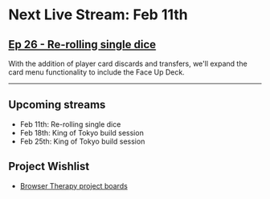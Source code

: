 # Next Live Stream: Feb 11th
## [Ep 26 - Re-rolling single dice](/blog/browser-therapy-e26)

With the addition of player card discards and transfers, we'll expand the card menu functionality to include the Face Up Deck.

---

## Upcoming streams
- Feb 11th: Re-rolling single dice
- Feb 18th: King of Tokyo build session
- Feb 25th: King of Tokyo build session

## Project Wishlist
- [Browser Therapy project boards](https://github.com/orgs/browsertherapy/projects)
